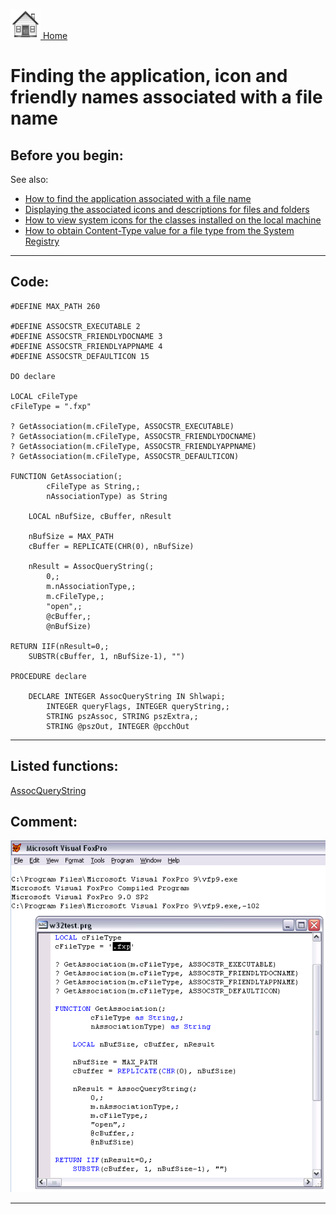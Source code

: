[<img src="../images/home.png"> Home ](https://github.com/VFPX/Win32API)  

# Finding the application, icon and friendly names associated with a file name

## Before you begin:
See also:

* [How to find the application associated with a file name](sample_138.md)  
* [Displaying the associated icons and descriptions for files and folders](sample_530.md)  
* [How to view system icons for the classes installed on the local machine](sample_544.md)  
* [How to obtain Content-Type value for a file type from the System Registry](sample_468.md)  
  
***  


## Code:
```foxpro  
#DEFINE MAX_PATH 260

#DEFINE ASSOCSTR_EXECUTABLE 2
#DEFINE ASSOCSTR_FRIENDLYDOCNAME 3
#DEFINE ASSOCSTR_FRIENDLYAPPNAME 4
#DEFINE ASSOCSTR_DEFAULTICON 15

DO declare

LOCAL cFileType
cFileType = ".fxp"

? GetAssociation(m.cFileType, ASSOCSTR_EXECUTABLE)
? GetAssociation(m.cFileType, ASSOCSTR_FRIENDLYDOCNAME)
? GetAssociation(m.cFileType, ASSOCSTR_FRIENDLYAPPNAME)
? GetAssociation(m.cFileType, ASSOCSTR_DEFAULTICON)

FUNCTION GetAssociation(;
		cFileType as String,;
		nAssociationType) as String
		
	LOCAL nBufSize, cBuffer, nResult

	nBufSize = MAX_PATH
	cBuffer = REPLICATE(CHR(0), nBufSize)

	nResult = AssocQueryString(;
		0,;
		m.nAssociationType,;
		m.cFileType,;
		"open",;
		@cBuffer,;
		@nBufSize)

RETURN IIF(nResult=0,;
	SUBSTR(cBuffer, 1, nBufSize-1), "")

PROCEDURE declare

	DECLARE INTEGER AssocQueryString IN Shlwapi;
		INTEGER queryFlags, INTEGER queryString,;
		STRING pszAssoc, STRING pszExtra,;
		STRING @pszOut, INTEGER @pcchOut  
```  
***  


## Listed functions:
[AssocQueryString](../libraries/shlwapi/AssocQueryString.md)  

## Comment:
<img src="images/findfileassociation.png">  
  
***  

